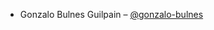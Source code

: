 <!--
SPDX-FileCopyrightText: 2023 Gonzalo Bulnes Guilpain

SPDX-License-Identifier: CC0-1.0
-->

- Gonzalo Bulnes Guilpain – [@gonzalo-bulnes](https://github.com/gonzalo-bulnes)

